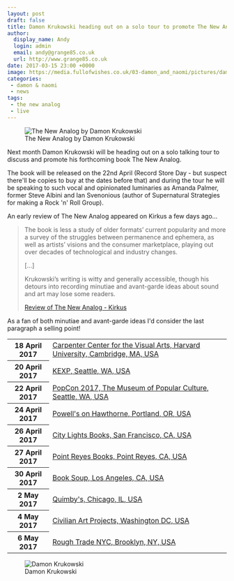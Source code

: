 ```yaml
---
layout: post
draft: false
title: Damon Krukowski heading out on a solo tour to promote The New Analog
author:
  display_name: Andy
  login: admin
  email: andy@grange85.co.uk
  url: http://www.grange85.co.uk
date: 2017-03-15 23:00 +0000
image: https://media.fullofwishes.co.uk/03-damon_and_naomi/pictures/damon-krukowski-the-new-analog-cover.jpg
categories:
 - damon & naomi
 - news
tags:
 - the new analog
 - live
---
```

<figure class="caption aligncenter"><img src="https://media.fullofwishes.co.uk/03-damon_and_naomi/pictures/damon-krukowski-the-new-analog-cover.jpg" alt="The New Analog by Damon Krukowski" /><figcaption class="caption-text">The New Analog by Damon Krukowski</figcaption></figure>
<p>Next month Damon Krukowski will be heading out on a solo talking tour to discuss and promote his forthcoming book The New Analog.</p>

<p>The book will be released on the 22nd April (Record Store Day - but suspect there'll be copies to buy at the dates before that) and during the tour he will be speaking to such vocal and opinionated luminaries as Amanda Palmer, former Steve Albini and Ian Svenonious (author of Supernatural Strategies for making a Rock 'n' Roll Group).</p>

<p>An early review of The New Analog appeared on Kirkus a few days ago&hellip;</p>

<blockquote><p>The book is less a study of older formats’ current popularity and more a survey of the struggles between permanence and ephemera, as well as artists’ visions and the consumer marketplace, playing out over decades of technological and industry changes.</p>
<p>[&hellip;]</p>
<p>Krukowski’s writing is witty and generally accessible, though his detours into recording minutiae and avant-garde ideas about sound and art may lose some readers.</p>
<footer><a href="https://www.kirkusreviews.com/book-reviews/damon-krukowski/new-analog/">Review of The New Analog - Kirkus</a></footer>
</blockquote>
<p>As a fan of both minutiae and avant-garde ideas I'd consider the last paragraph a selling point!</p>

<table class="table table-striped">
<tbody><tr>
<th class="col-md-3">18 April 2017</th>
<td class="col-md-7"><a href="/database/damon-and-naomi/shows/2017/2017-04-18-damon-krukowski-carpenter-center-for-visual-arts-cambridge-ma-usa/">Carpenter Center for the Visual Arts, Harvard University, Cambridge, MA, USA</a>
</td>
<td class="col-md-2">
</td>
</tr>
<tr>
<th class="col-md-3">20 April 2017</th>
<td class="col-md-7"><a href="/database/damon-and-naomi/shows/2017/2017-04-20-damon-krukowski-kexp-seattle-wa-usa/">KEXP, Seattle, WA, USA</a>
</td>
<td class="col-md-2">
</td>
</tr>
<tr>
<th class="col-md-3">22 April 2017</th>
<td class="col-md-7"><a href="/database/damon-and-naomi/shows/2017/2017-04-22-damon-krukowski-popcon-2017-seattle-wa-usa/">PopCon 2017, The Museum of Popular Culture, Seattle, WA, USA</a>
</td>
<td class="col-md-2">
</td>
</tr>
<tr>
<th class="col-md-3">24 April 2017</th>
<td class="col-md-7"><a href="/database/damon-and-naomi/shows/2017/2017-04-24-damon-krukowski-powells-on-hawthorne-portland-or-usa/">Powell's on Hawthorne, Portland, OR, USA</a>
</td>
<td class="col-md-2">
</td>
</tr>
<tr>
<th class="col-md-3">26 April 2017</th>
<td class="col-md-7"><a href="/database/damon-and-naomi/shows/2017/2017-04-26-damon-krukowski-city-lights-books-san-francisco-ca-usa/">City Lights Books, San Francisco, CA, USA</a>
</td>
<td class="col-md-2">
</td>
</tr>
<tr>
<th class="col-md-3">27 April 2017</th>
<td class="col-md-7"><a href="/database/damon-and-naomi/shows/2017/2017-04-27-damon-krukowski-point-reyes-books-point-reyes-ca-usa/">Point Reyes Books, Point Reyes, CA, USA</a>
</td>
<td class="col-md-2">
</td>
</tr>
<tr>
<th class="col-md-3">30 April 2017</th>
<td class="col-md-7"><a href="/database/damon-and-naomi/shows/2017/2017-04-30-damon-krukowski-book-soup-los-angeles-ca-usa/">Book Soup, Los Angeles, CA, USA</a>
</td>
<td class="col-md-2">
</td>
</tr>
<tr>
<th class="col-md-3">2 May 2017</th>
<td class="col-md-7"><a href="/database/damon-and-naomi/shows/2017/2017-05-02-damon-krukowski-quimbys-chicago-il-usa/">Quimby's, Chicago, IL, USA</a>
</td>
<td class="col-md-2">
</td>
</tr>
<tr>
<th class="col-md-3">4 May 2017</th>
<td class="col-md-7"><a href="/database/damon-and-naomi/shows/2017/2017-05-04-damon-krukowski-civilian-art-projects-washington-dc-usa/">Civilian Art Projects, Washington DC, USA</a>
</td>
<td class="col-md-2">
</td>
</tr>
<tr>
<th class="col-md-3">6 May 2017</th>
<td class="col-md-7"><a href="/database/damon-and-naomi/shows/2017/2017-05-06-damon-krukowski-rough-trade-nyc-brooklyn-ny-usa/">Rough Trade NYC, Brooklyn, NY, USA</a>
</td>
<td class="col-md-2">
</td>
</tr>

</tbody></table>
<figure class="caption aligncenter"><img src="https://media.fullofwishes.co.uk/03-damon_and_naomi/pictures/damon-krukowski-the-new-analog.jpg" alt="Damon Krukowski" /><figcaption class="caption-text">Damon Krukowski</figcaption></figure>

